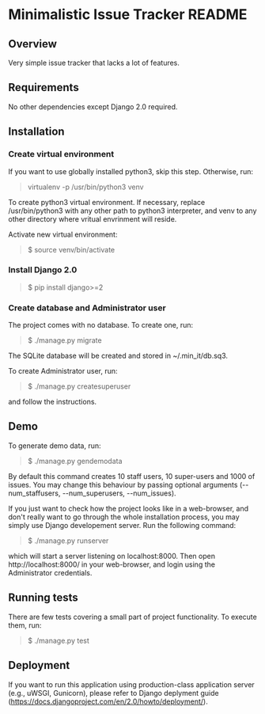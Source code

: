 # Minimalistic Issue Tracker README

## Overview
Very simple issue tracker that lacks a lot of features.

## Requirements
No other dependencies except Django 2.0 required.

## Installation
### Create virtual environment
If you want to use globally installed python3, skip this step. Otherwise, run:
> virtualenv -p /usr/bin/python3 venv

To create python3 virtual environment. If necessary, replace /usr/bin/python3 with any other path to python3 interpreter, and venv to any other directory where vritual envrinment will reside.

Activate new virtual environment:
>$ source venv/bin/activate

### Install Django 2.0
> $ pip install django>=2

### Create database and Administrator user
The project comes with no database. To create one, run:
> $ ./manage.py migrate

The SQLite database will be created and stored in ~/.min_it/db.sq3.

To create Administrator user, run:
> $ ./manage.py createsuperuser

and follow the instructions.

## Demo
To generate demo data, run:
> $ ./manage.py gendemodata

By default this command creates 10 staff users, 10 super-users and 1000 of issues. You may change this behaviour by passing optional arguments (--num_staffusers, --num_superusers, --num_issues).

If you just want to check how the project looks like in a web-browser, and don't really want to go through the whole installation process, you may simply use Django developement server.
Run the following command:
> $ ./manage.py runserver

which will start a server listening on localhost:8000. Then open http://localhost:8000/ in your web-browser, and login using the Administrator credentials.

## Running tests
There are few tests covering a small part of project functionality. To execute them, run:
> $ ./manage.py test

## Deployment
If you want to run this application using production-class application server (e.g., uWSGI, Gunicorn), please refer to Django deplyment guide (https://docs.djangoproject.com/en/2.0/howto/deployment/).
